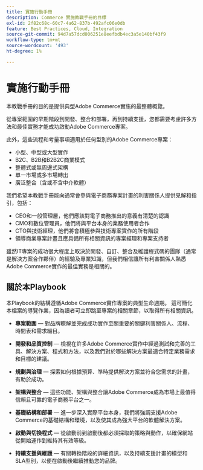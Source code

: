 ```yaml
---
title: 實施行動手冊
description: Commerce 實施教戰手冊的目標
exl-id: 2f82c68c-60c7-4a62-837b-492afc06e0db
feature: Best Practices, Cloud, Integration
source-git-commit: 94d7a57dcd006251e8eefbdb4ec3a5e140bf43f9
workflow-type: tm+mt
source-wordcount: '493'
ht-degree: 1%

---
```


# 實施行動手冊

本教戰手冊的目的是提供典型Adobe Commerce實施的最整體概覽。

從專案範圍的早期階段到開發、整合和部署，再到持續支援，您都需要考慮許多方法和最佳實務才能成功啟動Adobe Commerce專案。

此外，這些流程和考量事項適用於任何型別的Adobe Commerce專案：

- 小型、中型或大型實作
- B2C、B2B和B2B2C商業模式
- 整體式或無周邊式架構
- 單一市場或多市場轉出
- 廣泛整合（含或不含中介軟體）

我們希望本教戰手冊能向通常會參與電子商務專案計畫的利害關係人提供見解和指引，包括：

- CEO和一般管理層，他們應該對電子商務推出的意義有清楚的認識
- CMO和數位管理員，他們將與平台本身的業務使用者合作
- CTO與技術經理，他們將會積極參與技術專案實作的所有階段
- 領導商業專案計畫且應具備所有相關資訊的專案經理和專案支持者

雖然IT專案的成功很大程度上取決於開發、自訂、整合及維護程式碼的團隊（通常是解決方案合作夥伴）的經驗及專業知識，但我們相信讓所有利害關係人熟悉Adobe Commerce實作的最佳實務是相關的。

## 關於本Playbook

本Playbook的結構遵循Adobe Commerce實作專案的典型生命週期。 這可簡化本檔案的導覽作業，因為讀者可立即跳至專案的相關章節，以取得所有相關資訊。

- **專案範圍** — 對品牌瞭解並完成成功實作至關重要的關鍵利害關係人、流程、時間表和需求細目。

- **開發和品質控制** — 檢視在許多Adobe Commerce實作中經過測試和完善的工具、解決方案、程式和方法，以及我們對於哪些解決方案最適合特定業務需求和目標的建議。

- **規劃與治理** — 探索如何根據預算、準時提供解決方案並符合您需求的計畫，有助於成功。

- **架構與整合** — 這些功能、架構與整合讓Adobe Commerce成為市場上最值得信賴且可靠的電子商務平台之一。

- **基礎結構和部署** — 進一步深入實際平台本身，我們將強調支援Adobe Commerce的基礎結構和環境，以及使其成為強大平台的軟體解決方案。

- **啟動與切換程式** — 從啟動前到啟動後都必須採取的策略與動作，以確保網站從開始運作到維持其有效等級。

- **持續支援與維護** — 有關轉換階段的詳細資訊，以及持續支援計畫的模型和SLA型別，以便在啟動後繼續推動您的品牌。

